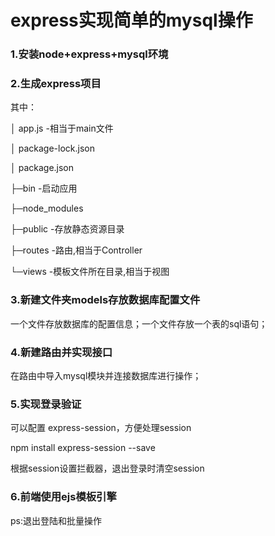 
express实现简单的mysql操作
====

### 1.安装node+express+mysql环境

### 2.生成express项目
其中：

│  app.js -相当于main文件

│  package-lock.json

│  package.json

├─bin -启动应用

├─node_modules

├─public -存放静态资源目录

├─routes -路由,相当于Controller


└─views -模板文件所在目录,相当于视图

### 3.新建文件夹models存放数据库配置文件
一个文件存放数据库的配置信息；一个文件存放一个表的sql语句；

### 4.新建路由并实现接口
在路由中导入mysql模块并连接数据库进行操作；

### 5.实现登录验证
可以配置 express-session，方便处理session

npm install express-session --save

根据session设置拦截器，退出登录时清空session

### 6.前端使用ejs模板引擎
ps:退出登陆和批量操作
